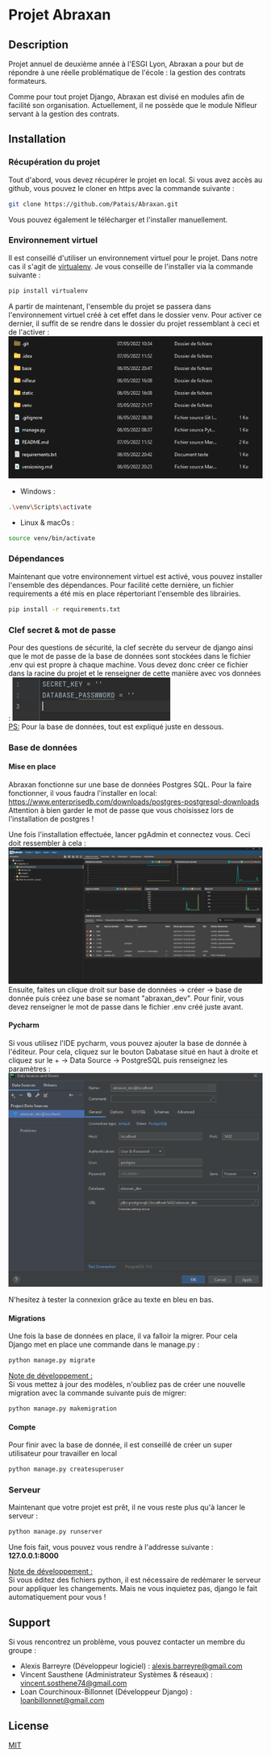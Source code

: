 # Projet Abraxan

## Description
Projet annuel de deuxième année à l'ESGI Lyon, Abraxan a pour but de répondre à une réelle problématique de l'école : 
la gestion des contrats formateurs. <br>

Comme pour tout projet Django, Abraxan est divisé en modules afin de facilité son organisation. Actuellement, il ne 
possède que le module Nifleur servant à la gestion des contrats.

## Installation
### Récupération du projet
Tout d'abord, vous devez récupérer le projet en local. Si vous avez accès au github, vous pouvez le cloner en https avec 
la commande suivante :
```bash
git clone https://github.com/Patais/Abraxan.git
```
Vous pouvez également le télécharger et l'installer manuellement.

### Environnement virtuel
Il est conseillé d'utiliser un environnement virtuel pour le projet. Dans notre cas il s'agit de <u>virtualenv</u>. Je 
vous conseille de l'installer via la commande suivante :

```bash
pip install virtualenv
```

A partir de maintenant, l'ensemble du projet se passera dans l'environnement virtuel créé à cet effet dans le dossier
venv. Pour activer ce dernier, il suffit de se rendre dans le dossier du projet ressemblant à ceci et de l'activer :
![img.png](static/images/readme/img.png)

- Windows :
```bash
.\venv\Scripts\activate
```

- Linux & macOs :
```bash
source venv/bin/activate
```

### Dépendances
Maintenant que votre environnement virtuel est activé, vous pouvez installer l'ensemble des dépendances. Pour facilité
cette dernière, un fichier requirements a été mis en place répertoriant l'ensemble des librairies.

```bash
pip install -r requirements.txt
```

### Clef secret & mot de passe
Pour des questions de sécurité, la clef secrète du serveur de django ainsi que le mot de passe de la base de données
sont stockées dans le fichier .env qui est propre à chaque machine. Vous devez donc créer ce fichier dans la racine du
projet et le renseigner de cette manière avec vos données : 
![img.png](static/images/readme/img_1.png)
<br>
<u>PS:</u> Pour la base de données, tout est expliqué juste en dessous.

### Base de données
#### Mise en place
Abraxan fonctionne sur une base de données Postgres SQL. Pour la faire fonctionner, il vous faudra l'installer en local:
https://www.enterprisedb.com/downloads/postgres-postgresql-downloads
<br>
Attention à bien garder le mot de passe que vous choisissez lors de l'installation de postgres !

Une fois l'installation effectuée, lancer pgAdmin et connectez vous. Ceci doit ressembler à cela :
![img_3.png](static/images/readme/img_3.png)
Ensuite, faites un clique droit sur base de données -> créer -> base de donnée puis créez une base se nomant 
"abraxan_dev".
Pour finir, vous devez renseigner le mot de passe dans le fichier .env créé juste avant.

#### Pycharm
Si vous utilisez l'IDE pycharm, vous pouvez ajouter la base de donnée à l'éditeur. Pour cela, cliquez sur le bouton 
Dabatase situé en haut à droite et cliquez sur le + -> Data Source -> PostgreSQL puis renseignez les paramètres : <br>
![img_2.png](static/images/readme/img_2.png)

N'hesitez à tester la connexion grâce au texte en bleu en bas.
<br>

#### Migrations
Une fois la base de données en place, il va falloir la migrer. Pour cela Django met en place une commande dans 
le manage.py :
```bash
python manage.py migrate
```

<u>Note de développement :</u> <br>
Si vous mettez à jour des modèles, n'oubliez pas de créer une nouvelle migration avec la commande suivante puis de 
migrer:
```bash
python manage.py makemigration
```

#### Compte
Pour finir avec la base de donnée, il est conseillé de créer un super utilisateur pour travailler en local
```bash
python manage.py createsuperuser
```

### Serveur
Maintenant que votre projet est prêt, il ne vous reste plus qu'à lancer le serveur :
```bash
python manage.py runserver
```
Une fois fait, vous pouvez vous rendre à l'addresse suivante : <b>127.0.0.1:8000</b>
<br>

<u>Note de développement :</u> <br>
Si vous éditez des fichiers python, il est nécessaire de redémarer le serveur pour appliquer les changements. Mais ne
vous inquietez pas, django le fait automatiquement pour vous !

## Support
Si vous rencontrez un problème, vous pouvez contacter un membre du groupe :
- Alexis Barreyre (Développeur logiciel) : alexis.barreyre@gmail.com
- Vincent Sausthene (Administrateur Systèmes & réseaux) : vincent.sosthene74@gmail.com
- Loan Courchinoux-Billonnet (Développeur Django) : loanbillonnet@gmail.com

## License
[MIT](https://choosealicense.com/licenses/mit/)
